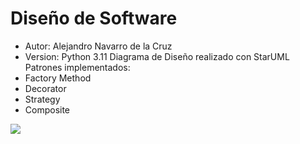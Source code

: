 # Diseño de Software
- Autor: Alejandro Navarro de la Cruz
- Version: Python 3.11
Diagrama de Diseño realizado con StarUML 
Patrones implementados:
- Factory Method
- Decorator
- Strategy
- Composite
<img src="https://github.com/alenavarroxp/laberintoPython/blob/main/DesignDiagram/DiagramaDise%C3%B1o.jpg"/>
